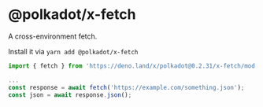 # @polkadot/x-fetch

A cross-environment fetch.

Install it via `yarn add @polkadot/x-fetch`

```js
import { fetch } from 'https://deno.land/x/polkadot@0.2.31/x-fetch/mod.ts';

...
const response = await fetch('https://example.com/something.json');
const json = await response.json();
```
